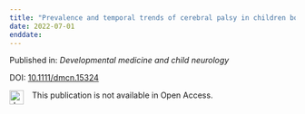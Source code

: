 ```yaml
---
title: "Prevalence and temporal trends of cerebral palsy in children born from 2002 to 2017 in Ontario[comma] Canada: Population-based cohort study."
date: 2022-07-01
enddate:
---
```


Published in: *Developmental medicine and child neurology*

DOI: [10.1111/dmcn.15324](https://doi.org/10.1111/dmcn.15324)

<img src="https://upload.wikimedia.org/wikipedia/commons/thumb/0/0e/Closed_Access_logo_transparent.svg/1200px-Closed_Access_logo_transparent.svg.png" alt="drawing" width="25" align="left"/> &nbsp;&nbsp;&nbsp;This publication is not available in Open Access.



